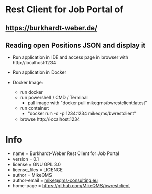 # Rest Client for Job Portal of 
## https://burkhardt-weber.de/

## Reading open Positions JSON and display it



* Run application in IDE and access page in browser with http://localhost:1234

* Run application in Docker
* Docker Image:
  * run docker
  * run powershell / CMD / Terminal
      * pull image with "docker pull mikeqms/bwrestclient:latest"
  * run container:
      * "docker run -d -p 1234:1234 mikeqms/bwrestclient"
  * browse http://localhost:1234


# Info
* name = Burkhardt-Weber Rest Client for Job Portal
* version = 0.1
* license = GNU GPL 3.0
* license_files = LICENCE
* author = MikeQMS
* author-email = mike@qms-consulting.eu
* home-page = https://github.com/MikeQMS/bwrestclient
